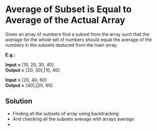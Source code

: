 <h1>Average of Subset is Equal to Average of the Actual Array</h1>

Given an array of numbers find a subset from the array such that the
average for the whole set of numbers should equal the average of the
numbers in the subsets deduced from the main array.

<b>E.g.: </b>

<b>Input =</b> [10, 20, 30, 40] <br>
<b>Output =</b> [20, 30],[10, 40]<br>

<b>Input =</b> [20, 40, 60] <br>
<b>Output =</b> [40],[20, 60]<br>

<h2>Solution</h2>

<ul>
<li>Finding all the subsets of array using backtracking </li>
<li> And checking all the subsets average with arrays average<li>
<ul>

